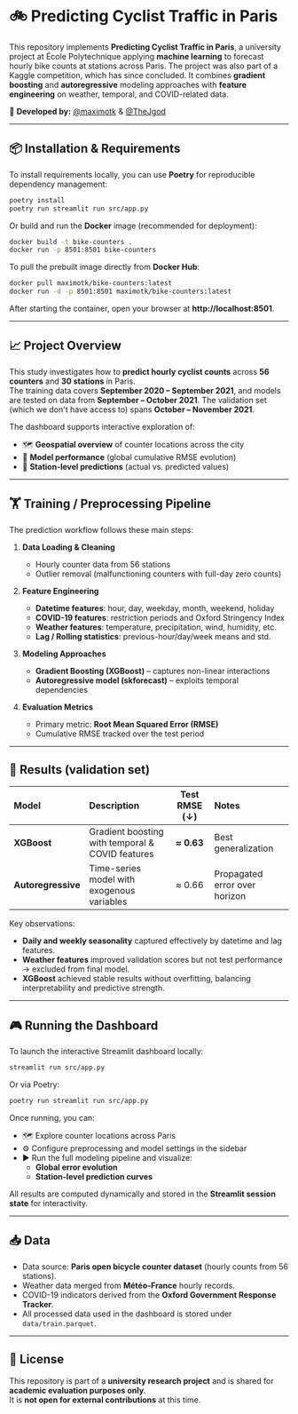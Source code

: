# 🚲 Predicting Cyclist Traffic in Paris

This repository implements **Predicting Cyclist Traffic in Paris**, a university project at École Polytechnique applying **machine learning** to forecast hourly bike counts at stations across Paris. The project was also part of a Kaggle competition, which has since concluded.
It combines **gradient boosting** and **autoregressive** modeling approaches with **feature engineering** on weather, temporal, and COVID-related data.

👥 **Developed by:** [@maximotk](https://github.com/maximotk) & [@TheJgod](https://github.com/TheJgod)

---

## 📦 Installation & Requirements

To install requirements locally, you can use **Poetry** for reproducible dependency management:

```bash
poetry install
poetry run streamlit run src/app.py
```

Or build and run the **Docker** image (recommended for deployment):

```bash
docker build -t bike-counters .
docker run -p 8501:8501 bike-counters
```

To pull the prebuilt image directly from **Docker Hub**:

```bash
docker pull maximotk/bike-counters:latest
docker run -d -p 8501:8501 maximotk/bike-counters:latest
```

After starting the container, open your browser at **http://localhost:8501**.

---

## 📈 Project Overview

This study investigates how to **predict hourly cyclist counts** across **56 counters** and **30 stations** in Paris.  
The training data covers **September 2020 – September 2021**, and models are tested on data from **September – October 2021**. The validation set (which we don't have access to) spans **October – November 2021**.

The dashboard supports interactive exploration of:

- 🗺️ **Geospatial overview** of counter locations across the city  
- 🧠 **Model performance** (global cumulative RMSE evolution)  
- 📍 **Station-level predictions** (actual vs. predicted values)  

---

## 🏋️ Training / Preprocessing Pipeline

The prediction workflow follows these main steps:

1. **Data Loading & Cleaning**  
   - Hourly counter data from 56 stations  
   - Outlier removal (malfunctioning counters with full-day zero counts)

2. **Feature Engineering**  
   - **Datetime features**: hour, day, weekday, month, weekend, holiday  
   - **COVID-19 features**: restriction periods and Oxford Stringency Index  
   - **Weather features**: temperature, precipitation, wind, humidity, etc.  
   - **Lag / Rolling statistics**: previous-hour/day/week means and std.  

3. **Modeling Approaches**  
   - **Gradient Boosting (XGBoost)** – captures non-linear interactions  
   - **Autoregressive model (skforecast)** – exploits temporal dependencies  

4. **Evaluation Metrics**  
   - Primary metric: **Root Mean Squared Error (RMSE)**  
   - Cumulative RMSE tracked over the test period  

---

## 🚀 Results (validation set)

| Model | Description | Test RMSE (↓) | Notes |
|:------|:-------------|:-------------:|:------|
| **XGBoost** | Gradient boosting with temporal & COVID features | **≈ 0.63** | Best generalization |
| **Autoregressive** | Time-series model with exogenous variables | ≈ 0.66 | Propagated error over horizon |

Key observations:
- **Daily and weekly seasonality** captured effectively by datetime and lag features.  
- **Weather features** improved validation scores but not test performance → excluded from final model.  
- **XGBoost** achieved stable results without overfitting, balancing interpretability and predictive strength.

---

## 🎮 Running the Dashboard

To launch the interactive Streamlit dashboard locally:

```bash
streamlit run src/app.py
```

Or via Poetry:

```bash
poetry run streamlit run src/app.py
```

Once running, you can:

- 🗺️ Explore counter locations across Paris  
- ⚙️ Configure preprocessing and model settings in the sidebar  
- ▶️ Run the full modeling pipeline and visualize:
  - **Global error evolution**
  - **Station-level prediction curves**

All results are computed dynamically and stored in the **Streamlit session state** for interactivity.

---

## 📥 Data

- Data source: **Paris open bicycle counter dataset** (hourly counts from 56 stations).  
- Weather data merged from **Météo-France** hourly records.  
- COVID-19 indicators derived from the **Oxford Government Response Tracker**.  
- All processed data used in the dashboard is stored under `data/train.parquet`.  

---

## 📜 License

This repository is part of a **university research project** and is shared for **academic evaluation purposes only**.  
It is **not open for external contributions** at this time.
